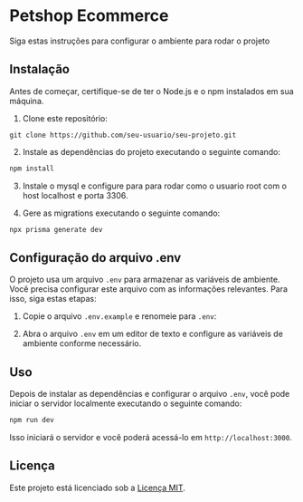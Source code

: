 # Petshop Ecommerce

Siga estas instruções para configurar o ambiente para rodar o projeto

## Instalação

Antes de começar, certifique-se de ter o Node.js e o npm instalados em sua máquina.

1. Clone este repositório:

```
git clone https://github.com/seu-usuario/seu-projeto.git
```


2. Instale as dependências do projeto executando o seguinte comando:

```bash
npm install
```

3. Instale o mysql e configure para para rodar como o usuario root com o host localhost e porta 3306.

4. Gere as migrations executando o seguinte comando:

```bash
npx prisma generate dev
```

## Configuração do arquivo .env

O projeto usa um arquivo `.env` para armazenar as variáveis de ambiente. Você precisa configurar este arquivo com as informações relevantes. Para isso, siga estas etapas:

1. Copie o arquivo `.env.example` e renomeie para `.env`:


2. Abra o arquivo `.env` em um editor de texto e configure as variáveis de ambiente conforme necessário.

## Uso

Depois de instalar as dependências e configurar o arquivo `.env`, você pode iniciar o servidor localmente executando o seguinte comando:

```bash
npm run dev
```

Isso iniciará o servidor e você poderá acessá-lo em `http://localhost:3000`.


## Licença

Este projeto está licenciado sob a [Licença MIT](https://opensource.org/licenses/MIT).
